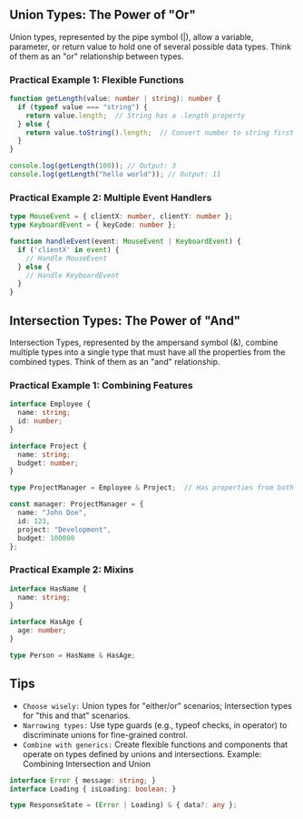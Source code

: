 ## Union Types: The Power of "Or"

Union types, represented by the pipe symbol (|), allow a variable, parameter, or return value to hold one of several possible data types. Think of them as an "or" relationship between types.

### Practical Example 1: Flexible Functions

```typeScript
function getLength(value: number | string): number {
  if (typeof value === "string") {
    return value.length;  // String has a .length property
  } else {
    return value.toString().length;  // Convert number to string first
  }
}

console.log(getLength(100)); // Output: 3
console.log(getLength("hello world")); // Output: 11
```

### Practical Example 2: Multiple Event Handlers

```typeScript
type MouseEvent = { clientX: number, clientY: number };
type KeyboardEvent = { keyCode: number };

function handleEvent(event: MouseEvent | KeyboardEvent) {
  if ('clientX' in event) {
    // Handle MouseEvent
  } else {
    // Handle KeyboardEvent
  }
}
```

## Intersection Types: The Power of "And"

Intersection Types, represented by the ampersand symbol (&), combine multiple types into a single type that must have all the properties from the combined types. Think of them as an "and" relationship.

### Practical Example 1: Combining Features

```typeScript
interface Employee {
  name: string;
  id: number;
}

interface Project {
  name: string;
  budget: number;
}

type ProjectManager = Employee & Project;  // Has properties from both types

const manager: ProjectManager = {
  name: "John Doe",
  id: 123,
  project: "Development",
  budget: 100000
};
```

### Practical Example 2: Mixins

```typeScript
interface HasName { 
  name: string; 
}

interface HasAge { 
  age: number; 
}

type Person = HasName & HasAge; 
```

## Tips

- `Choose wisely:` Union types for "either/or" scenarios; Intersection types for "this and that" scenarios.
- `Narrowing types:` Use type guards (e.g., typeof checks, in operator) to discriminate unions for fine-grained control.
- `Combine with generics:` Create flexible functions and components that operate on types defined by unions and intersections.
Example: Combining Intersection and Union

```typeScript
interface Error { message: string; }
interface Loading { isLoading: boolean; }

type ResponseState = (Error | Loading) & { data?: any };
```